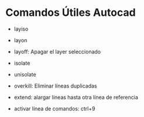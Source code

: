 # Comandos Útiles Autocad

- layiso
- layon
- layoff: Apagar el layer seleccionado
- isolate
- unisolate
- overkill: Eliminar líneas duplicadas
- extend: alargar líneas hasta otra línea de referencia

- activar línea de comandos: ctrl+9
